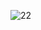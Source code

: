 
![22](https://user-images.githubusercontent.com/64718836/92392476-f5f41500-f13b-11ea-8187-6ca9733a083d.PNG)
